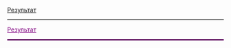 [Результат](https://lekso4ka.github.io/lk-band_news/)
___
<a href="https://lekso4ka.github.io/lk-band_news/" style="color: purple">Результат</a>
<hr style="border: 1px solid purple">